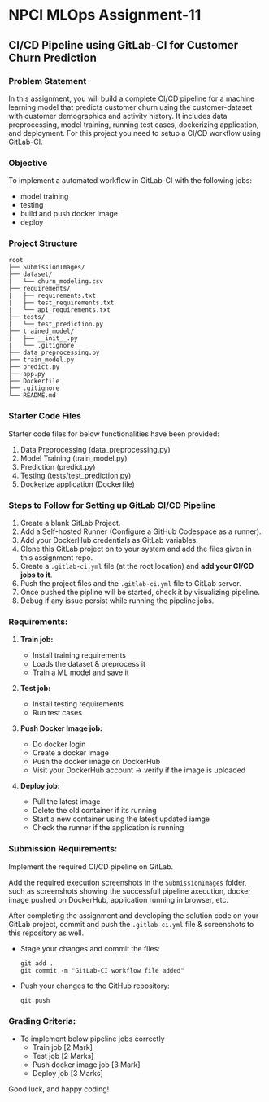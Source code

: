 # NPCI MLOps Assignment-11
## CI/CD Pipeline using GitLab-CI for Customer Churn Prediction

### Problem Statement
In this assignment, you will build a complete CI/CD pipeline for a machine learning model that predicts customer churn using the customer-dataset with customer demographics and activity history. It includes data preprocessing, model training, running test cases, dockerizing application, and deployment. For this project you need to setup a CI/CD workflow using GitLab-CI.

### Objective
To implement a automated workflow in GitLab-CI with the following jobs:
- model training
- testing
- build and push docker image
- deploy


### Project Structure

   ```
   root
   ├── SubmissionImages/
   ├── dataset/
   |   └── churn_modeling.csv
   ├── requirements/
   |   ├── requirements.txt
   |   ├── test_requirements.txt
   |   └── api_requirements.txt
   ├── tests/
   |   └── test_prediction.py
   ├── trained_model/
   |   ├── __init__.py
   |   └── .gitignore
   ├── data_preprocessing.py
   ├── train_model.py
   ├── predict.py
   ├── app.py
   ├── Dockerfile
   ├── .gitignore
   └── README.md
   ```


### Starter Code Files
Starter code files for below functionalities have been provided:
1. Data Preprocessing (data_preprocessing.py)
2. Model Training (train_model.py)
3. Prediction (predict.py)
4. Testing (tests/test_prediction.py)
5. Dockerize application (Dockerfile)


### Steps to Follow for Setting up GitLab CI/CD Pipeline

1. Create a blank GitLab Project.
2. Add a Self-hosted Runner (Configure a GitHub Codespace as a runner).
3. Add your DockerHub credentials as GitLab variables.
4. Clone this GitLab project on to your system and add the files given in this assignment repo.
5. Create a `.gitlab-ci.yml` file (at the root location) and **add your CI/CD jobs to it**.
6. Push the project files and the `.gitlab-ci.yml` file to GitLab server.
7. Once pushed the pipline will be started, check it by visualizing pipeline.
8. Debug if any issue persist while running the pipeline jobs.


### Requirements:

1. **Train job:**
   - Install training requirements
   - Loads the dataset & preprocess it
   - Train a ML model and save it

2. **Test job:**
   - Install testing requirements
   - Run test cases

3. **Push Docker Image job:**
   - Do docker login
   - Create a docker image
   - Push the docker image on DockerHub
   - Visit your DockerHub account → verify if the image is uploaded

5. **Deploy job:**
   - Pull the latest image
   - Delete the old container if its running
   - Start a new container using the latest updated iamge
   - Check the runner if the application is running


### Submission Requirements:
Implement the required CI/CD pipeline on GitLab.

Add the required execution screenshots in the `SubmissionImages` folder, such as screenshots showing the successfull pipeline axecution, docker image pushed on DockerHub, application running in browser, etc.

After completing the assignment and developing the solution code on your GitLab project, commit and push the `.gitlab-ci.yml` file & screenshots to this repository as well. 
  - Stage your changes and commit the files:
    ```
    git add .
    git commit -m "GitLab-CI workflow file added"
    ```
  - Push your changes to the GitHub repository:
    ```
    git push
    ```

### Grading Criteria:
- To implement below pipeline jobs correctly
  - Train job [2 Mark]
  - Test job [2 Marks]
  - Push docker image job [3 Mark]
  - Deploy job [3 Marks]


Good luck, and happy coding!
